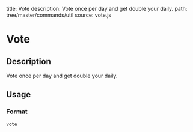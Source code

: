 title: Vote
description: Vote once per day and get double your daily.
path: tree/master/commands/util
source: vote.js

# Vote

## Description

Vote once per day and get double your daily.

## Usage

### Format

`vote`
